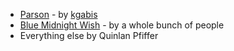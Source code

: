 * [Parson](http://kgabis.github.io/parson/) - by [kgabis](https://github.com/kgabis)
* [Blue Midnight Wish](http://ehash.iaik.tugraz.at/wiki/Blue_Midnight_Wish) - by a whole bunch of people
* Everything else by Quinlan Pfiffer
